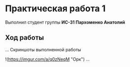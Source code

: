 # Практическая работа 1
Выполнил студент группы **ИС-31 Пархоменко Анатолий**
## Ход работы
...
Скриншоты выполненной работы

!(https://imgur.com/a/q0zNeqM "Орк")
...
